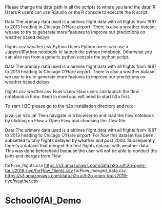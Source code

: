 Please change the data path in all the scripts to where you land the data!
R Users
R users can use RStudio or the R console to execute the R script.

Data
The primary data used is a airlines flight data with all flights from 1987 to 2013 heading to Chicago O'Hare airport. There is also a weather dataset we use to try to generate more features to improve our predictions on weather based delays.

flights.csv
weather.csv
Python Users
Python users can use a Jupyter/IPython notebook to launch the python notebook. Otherwise you can also run from a generic python console the python script.

Data
The primary data used is a airlines flight data with all flights from 1987 to 2013 heading to Chicago O'Hare airport. There is also a weather dataset we use to try to generate more features to improve our predictions on weather based delays.

flights.csv
weather.csv
Flow Users
Flow users can launch the flow notebook in Flow. Keep in mind you will need to start h2o first.

To start H2O please go to the h2o installation directory and run:

java -jar h2o.jar
Then navigate in a browser to and load the flow notebook by clicking on Flow > Open Flow and choosing the .flow file.

Data
The primary data used is a airlines flight data with all flights from 1987 to 2013 heading to Chicago O'Hare airport. For flow this dataset has been subsetted to only flights delayed by weather and post 2003. Subsequently there's a dataset that merged the first flights dataset with weather data. This was done beforehand because the user will not be able to conduct the joins and merges from Flow.

forFlow_flights.csv https://s3.amazonaws.com/data.h2o.ai/h2o-open-tour/2016-nyc/forFlow_flights.csv
forFlow_merged_data.csv https://s3.amazonaws.com/data.h2o.ai/h2o-open-tour/2016-nyc/weather.csv
# SchoolOfAI_Demo
